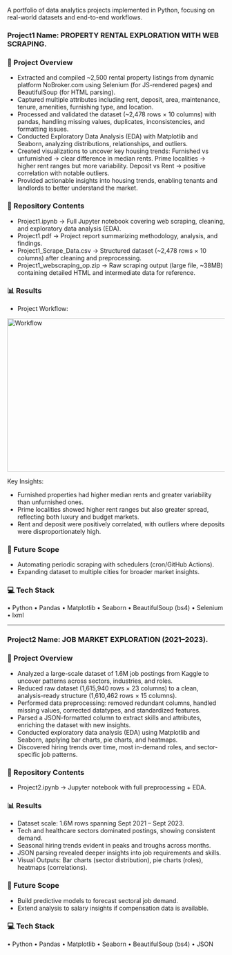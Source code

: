 A portfolio of data analytics projects implemented in Python, focusing on real-world datasets and end-to-end workflows. 

### Project1 Name: PROPERTY RENTAL EXPLORATION WITH WEB SCRAPING.  

### 📌 Project Overview

- Extracted and compiled ~2,500 rental property listings from dynamic platform NoBroker.com using Selenium (for JS-rendered pages) and BeautifulSoup (for HTML parsing).
- Captured multiple attributes including rent, deposit, area, maintenance, tenure, amenities, furnishing type, and location.
- Processed and validated the dataset (~2,478 rows × 10 columns) with pandas, handling missing values, duplicates, inconsistencies, and formatting issues.
- Conducted Exploratory Data Analysis (EDA) with Matplotlib and Seaborn, analyzing distributions, relationships, and outliers.
- Created visualizations to uncover key housing trends: Furnished vs unfurnished → clear difference in median rents. Prime localities → higher rent ranges but more variability. Deposit vs Rent → positive correlation with notable outliers.
- Provided actionable insights into housing trends, enabling tenants and landlords to better understand the market.

### 📂 Repository Contents

- Project1.ipynb → Full Jupyter notebook covering web scraping, cleaning, and exploratory data analysis (EDA).
- Project1.pdf → Project report summarizing methodology, analysis, and findings.
- Project1_Scrape_Data.csv → Structured dataset (~2,478 rows × 10 columns) after cleaning and preprocessing.
- Project1_webscraping_op.zip → Raw scraping output (large file, ~38MB) containing detailed HTML and intermediate data for reference.

### 📊 Results

- Project Workflow:
<img width="1024" height="354" alt="Workflow" src="https://github.com/user-attachments/assets/ca4de51a-5128-4fec-95ac-b08fe4e051cf" />

Key Insights:
- Furnished properties had higher median rents and greater variability than unfurnished ones.
- Prime localities showed higher rent ranges but also greater spread, reflecting both luxury and budget markets.
- Rent and deposit were positively correlated, with outliers where deposits were disproportionately high.

### 🔮 Future Scope

- Automating periodic scraping with schedulers (cron/GitHub Actions).
- Expanding dataset to multiple cities for broader market insights.

### 💻 Tech Stack 

• Python  • Pandas  • Matplotlib  • Seaborn  • BeautifulSoup (bs4)  • Selenium  • lxml

___________________________________________________________________________________________________________________________________________________________________________________


### Project2 Name: JOB MARKET EXPLORATION (2021–2023).  

### 📌 Project Overview

- Analyzed a large-scale dataset of 1.6M job postings from Kaggle to uncover patterns across sectors, industries, and roles.
- Reduced raw dataset (1,615,940 rows × 23 columns) to a clean, analysis-ready structure (1,610,462 rows × 15 columns).
- Performed data preprocessing: removed redundant columns, handled missing values, corrected datatypes, and standardized features.
- Parsed a JSON-formatted column to extract skills and attributes, enriching the dataset with new insights.
- Conducted exploratory data analysis (EDA) using Matplotlib and Seaborn, applying bar charts, pie charts, and heatmaps.
- Discovered hiring trends over time, most in-demand roles, and sector-specific job patterns.

### 📂 Repository Contents

- Project2.ipynb → Jupyter notebook with full preprocessing + EDA.

### 📊 Results

- Dataset scale: 1.6M rows spanning Sept 2021 – Sept 2023.
- Tech and healthcare sectors dominated postings, showing consistent demand.
- Seasonal hiring trends evident in peaks and troughs across months.
- JSON parsing revealed deeper insights into job requirements and skills.
- Visual Outputs: Bar charts (sector distribution), pie charts (roles), heatmaps (correlations).

### 🔮 Future Scope

- Build predictive models to forecast sectoral job demand.
- Extend analysis to salary insights if compensation data is available.

### 💻 Tech Stack 

• Python  • Pandas  • Matplotlib  • Seaborn  • BeautifulSoup (bs4)  • JSON

